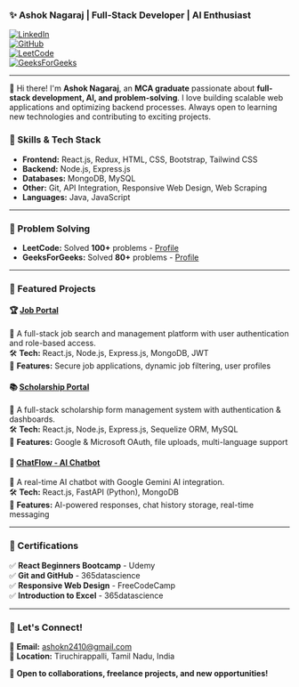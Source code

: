 ### ✨ Ashok Nagaraj | Full-Stack Developer | AI Enthusiast  

[![LinkedIn](https://img.shields.io/badge/LinkedIn-ashokn24-blue?style=flat&logo=linkedin)](https://www.linkedin.com/in/ashokn24)  
[![GitHub](https://img.shields.io/badge/GitHub-ashokn--24-black?style=flat&logo=github)](https://github.com/ashokn-24)  
[![LeetCode](https://img.shields.io/badge/LeetCode-ashokn--24-orange?style=flat&logo=leetcode)](https://leetcode.com/u/ashokn-24/)  
[![GeeksForGeeks](https://img.shields.io/badge/GeeksForGeeks-ashokn8lnx-green?style=flat&logo=geeksforgeeks)](https://www.geeksforgeeks.org/user/ashokn8lnx/)  

---

👋 Hi there! I'm **Ashok Nagaraj**, an **MCA graduate** passionate about **full-stack development, AI, and problem-solving**. I love building scalable web applications and optimizing backend processes. Always open to learning new technologies and contributing to exciting projects.

### 🚀 Skills & Tech Stack
- **Frontend:** React.js, Redux, HTML, CSS, Bootstrap, Tailwind CSS  
- **Backend:** Node.js, Express.js  
- **Databases:** MongoDB, MySQL  
- **Other:** Git, API Integration, Responsive Web Design, Web Scraping  
- **Languages:** Java, JavaScript  

---

### 🌟 Problem Solving
- **LeetCode:** Solved **100+** problems - [Profile](https://leetcode.com/u/ashokn-24/)  
- **GeeksForGeeks:** Solved **80+** problems - [Profile](https://www.geeksforgeeks.org/user/ashokn8lnx/)  

---

### 📌 Featured Projects  

#### 🏆 [Job Portal](https://github.com/ashokn-24/job-portal)  
🔹 A full-stack job search and management platform with user authentication and role-based access.  
🛠️ **Tech:** React.js, Node.js, Express.js, MongoDB, JWT  
🎯 **Features:** Secure job applications, dynamic job filtering, user profiles  

#### 📚 [Scholarship Portal](https://github.com/ashokn-24/scholarship-portal)  
🔹 A full-stack scholarship form management system with authentication & dashboards.  
🛠️ **Tech:** React.js, Node.js, Express.js, Sequelize ORM, MySQL  
🎯 **Features:** Google & Microsoft OAuth, file uploads, multi-language support  

#### 🤖 [ChatFlow - AI Chatbot](https://github.com/ashokn-24/ai-chat_bot)  
🔹 A real-time AI chatbot with Google Gemini AI integration.  
🛠️ **Tech:** React.js, FastAPI (Python), MongoDB  
🎯 **Features:** AI-powered responses, chat history storage, real-time messaging  

---

### 📝 Certifications  
✅ **React Beginners Bootcamp** - Udemy  
✅ **Git and GitHub** - 365datascience  
✅ **Responsive Web Design** - FreeCodeCamp  
✅ **Introduction to Excel** - 365datascience  

---

### 📩 Let's Connect!  
📧 **Email:** ashokn2410@gmail.com  
📍 **Location:** Tiruchirappalli, Tamil Nadu, India  

🔹 **Open to collaborations, freelance projects, and new opportunities!**  
